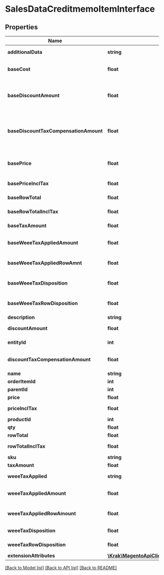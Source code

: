 # SalesDataCreditmemoItemInterface

## Properties
Name | Type | Description | Notes
------------ | ------------- | ------------- | -------------
**additionalData** | **string** | Additional data. | [optional] 
**baseCost** | **float** | The base cost for a credit memo item. | 
**baseDiscountAmount** | **float** | The base discount amount for a credit memo item. | [optional] 
**baseDiscountTaxCompensationAmount** | **float** | The base discount tax compensation amount for a credit memo item. | [optional] 
**basePrice** | **float** | The base price for a credit memo item. | 
**basePriceInclTax** | **float** | Base price including tax. | [optional] 
**baseRowTotal** | **float** | Base row total. | [optional] 
**baseRowTotalInclTax** | **float** | Base row total including tax. | [optional] 
**baseTaxAmount** | **float** | Base tax amount. | [optional] 
**baseWeeeTaxAppliedAmount** | **float** | Base WEEE tax applied amount. | [optional] 
**baseWeeeTaxAppliedRowAmnt** | **float** | Base WEEE tax applied row amount. | [optional] 
**baseWeeeTaxDisposition** | **float** | Base WEEE tax disposition. | [optional] 
**baseWeeeTaxRowDisposition** | **float** | Base WEEE tax row disposition. | [optional] 
**description** | **string** | Description. | [optional] 
**discountAmount** | **float** | Discount amount. | [optional] 
**entityId** | **int** | Credit memo item ID. | 
**discountTaxCompensationAmount** | **float** | Discount tax compensation amount. | [optional] 
**name** | **string** | Name. | [optional] 
**orderItemId** | **int** | Order item ID. | 
**parentId** | **int** | Parent ID. | [optional] 
**price** | **float** | Price. | [optional] 
**priceInclTax** | **float** | Price including tax. | [optional] 
**productId** | **int** | Product ID. | [optional] 
**qty** | **float** | Quantity. | 
**rowTotal** | **float** | Row total. | [optional] 
**rowTotalInclTax** | **float** | Row total including tax. | [optional] 
**sku** | **string** | SKU. | [optional] 
**taxAmount** | **float** | Tax amount. | [optional] 
**weeeTaxApplied** | **string** | WEEE tax applied. | [optional] 
**weeeTaxAppliedAmount** | **float** | WEEE tax applied amount. | [optional] 
**weeeTaxAppliedRowAmount** | **float** | WEEE tax applied row amount. | [optional] 
**weeeTaxDisposition** | **float** | WEEE tax disposition. | [optional] 
**weeeTaxRowDisposition** | **float** | WEEE tax row disposition. | [optional] 
**extensionAttributes** | [**\Krak\MagentoApiClient\Model\SalesDataCreditmemoItemExtensionInterface**](SalesDataCreditmemoItemExtensionInterface.md) |  | [optional] 

[[Back to Model list]](../README.md#documentation-for-models) [[Back to API list]](../README.md#documentation-for-api-endpoints) [[Back to README]](../README.md)



